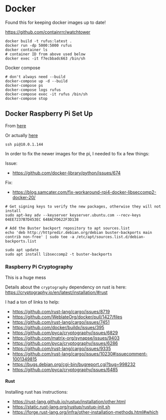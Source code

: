 # Docker

Found this for keeping docker images up to date!

https://github.com/containrrr/watchtower

```
docker build -t rufus:latest .
docker run -dp 5000:5000 rufus
docker container ls
# container ID from above used below
docker exec -it f7ecbbadc663 /bin/sh
```

Docker compose

```
# don't always need --build
docker-compose up -d --build
docker-compose ps
docker-compose logs rufus
docker-compose exec -it rufus /bin/sh
docker-compose stop
```

## Docker Raspberry Pi Set Up

From [here](https://dev.to/elalemanyo/how-to-install-docker-and-docker-compose-on-raspberry-pi-1mo)

Or actually [here](https://pumpingco.de/blog/setup-your-raspberry-pi-for-docker-and-docker-compose/)

```
ssh pi@10.0.1.144
```

In order to fix the newer images for the pi, I needed to fix a few things:

Issue:

* https://github.com/docker-library/python/issues/674

Fix:

* https://blog.samcater.com/fix-workaround-rpi4-docker-libseccomp2-docker-20/

```
# Get signing keys to verify the new packages, otherwise they will not install
sudo apt-key adv --keyserver keyserver.ubuntu.com --recv-keys 04EE7237B7D453EC 648ACFD622F3D138

# Add the Buster backport repository to apt sources.list
echo 'deb http://httpredir.debian.org/debian buster-backports main contrib non-free' | sudo tee -a /etc/apt/sources.list.d/debian-backports.list

sudo apt update
sudo apt install libseccomp2 -t buster-backports
```

### Raspberry Pi Cryptography

This is a huge mess

Details about the `cryptography` dependency on rust is here: https://cryptography.io/en/latest/installation/#rust

I had a ton of links to help:

* https://github.com/rust-lang/cargo/issues/8719
* https://github.com/WeblateOrg/docker/pull/1427/files
* https://github.com/rust-lang/cargo/issues/7451
* https://github.com/docker/buildx/issues/395
* https://github.com/pyca/cryptography/issues/6829
* https://github.com/matrix-org/synapse/issues/9403
* https://github.com/pyca/cryptography/issues/6286
* https://github.com/rust-lang/cargo/issues/9335
* https://github.com/rust-lang/cargo/issues/10230#issuecomment-1001349815
* https://bugs.debian.org/cgi-bin/bugreport.cgi?bug=998232
* https://github.com/pyca/cryptography/issues/6485

#### Rust

Installing rust has instructions:

* https://rust-lang.github.io/rustup/installation/other.html
* https://static.rust-lang.org/rustup/rustup-init.sh
* https://forge.rust-lang.org/infra/other-installation-methods.html#which
